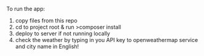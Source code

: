 To run the app:

1. copy files from this repo
2. cd to project root & run >composer install
3. deploy to server if not running locally
4. check the weather by typing in you API key to openweathermap service and city name in English!
